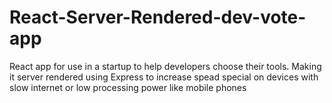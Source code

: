 # React-Server-Rendered-dev-vote-app
React app for use in a startup to help developers choose their tools. Making it server rendered using Express to increase spead special on devices with slow internet or low processing power like mobile phones
